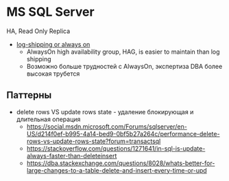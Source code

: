 # MS SQL Server

HA, Read Only Replica
- [log-shipping or always on](https://dba.stackexchange.com/questions/199064/log-shipping-or-always-on-as-dr-for-sql-failover-cluster)
	- AlwaysOn high availability group, HAG, is easier to maintain than log shipping
	- Возможно больше трудностей с AlwaysOn, экспертиза DBA более высокая трубется

## Паттерны

- delete rows VS update rows state - удаление блокирующая и длительная операция
	- https://social.msdn.microsoft.com/Forums/sqlserver/en-US/d214f0ef-b995-4a14-bed9-0bf5b27a264c/performance-delete-rows-vs-update-rows-state?forum=transactsql
	- https://stackoverflow.com/questions/1271641/in-sql-is-update-always-faster-than-deleteinsert
	- https://dba.stackexchange.com/questions/8028/whats-better-for-large-changes-to-a-table-delete-and-insert-every-time-or-upd
	